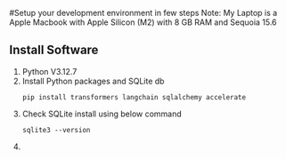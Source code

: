 #Setup your development environment in few steps
Note: My Laptop is a Apple Macbook with Apple Silicon (M2) with 8 GB RAM and Sequoia 15.6
## Install Software
1. Python V3.12.7
2. Install Python packages and SQLite db
   ```
   pip install transformers langchain sqlalchemy accelerate
   ```
3. Check SQLite install using below command
   ```
   sqlite3 --version
   ```
4. 

